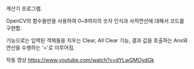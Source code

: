 계산기 프로그램.

OpenCV의 함수들만을 사용하여 0~9까지의 숫자 인식과 사칙연산에 대해서 코드를 구현함.

기능으로는 입력된 객체들을 지우는 Clear, All Clear 기능, 결과 값을 호출하는 Ans와 연산을 수행하는 '='로 이루어짐.

작동 영상
https://www.youtube.com/watch?v=dYLwGMOydGk

